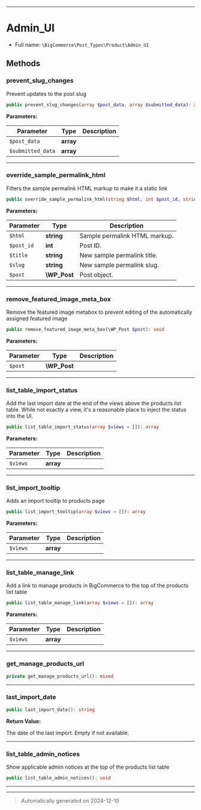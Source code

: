 ***

# Admin_UI





* Full name: `\BigCommerce\Post_Types\Product\Admin_UI`




## Methods


### prevent_slug_changes

Prevent updates to the post slug

```php
public prevent_slug_changes(array $post_data, array $submitted_data): array
```








**Parameters:**

| Parameter | Type | Description |
|-----------|------|-------------|
| `$post_data` | **array** |  |
| `$submitted_data` | **array** |  |





***

### override_sample_permalink_html

Filters the sample permalink HTML markup to make it a static link

```php
public override_sample_permalink_html(string $html, int $post_id, string $title, string $slug, \WP_Post $post): string
```








**Parameters:**

| Parameter | Type | Description |
|-----------|------|-------------|
| `$html` | **string** | Sample permalink HTML markup. |
| `$post_id` | **int** | Post ID. |
| `$title` | **string** | New sample permalink title. |
| `$slug` | **string** | New sample permalink slug. |
| `$post` | **\WP_Post** | Post object. |





***

### remove_featured_image_meta_box

Remove the featured image metabox to prevent
editing of the automatically assigned featured image

```php
public remove_featured_image_meta_box(\WP_Post $post): void
```








**Parameters:**

| Parameter | Type | Description |
|-----------|------|-------------|
| `$post` | **\WP_Post** |  |





***

### list_table_import_status

Add the last import date at the end of the views above the products
list table. While not exactly a view, it's a reasonable place
to inject the status into the UI.

```php
public list_table_import_status(array $views = []): array
```








**Parameters:**

| Parameter | Type | Description |
|-----------|------|-------------|
| `$views` | **array** |  |





***

### list_import_tooltip

Adds an import tooltip to products page

```php
public list_import_tooltip(array $views = []): array
```








**Parameters:**

| Parameter | Type | Description |
|-----------|------|-------------|
| `$views` | **array** |  |





***

### list_table_manage_link

Add a link to manage products in BigCommerce to the top
of the products list table

```php
public list_table_manage_link(array $views = []): array
```








**Parameters:**

| Parameter | Type | Description |
|-----------|------|-------------|
| `$views` | **array** |  |





***

### get_manage_products_url



```php
private get_manage_products_url(): mixed
```












***

### last_import_date



```php
public last_import_date(): string
```









**Return Value:**

The date of the last import. Empty if not available.




***

### list_table_admin_notices

Show applicable admin notices at the top of the products list table

```php
public list_table_admin_notices(): void
```












***


***
> Automatically generated on 2024-12-10
